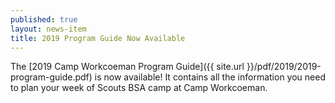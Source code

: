```yaml
---
published: true
layout: news-item
title: 2019 Program Guide Now Available
---
```


The [2019 Camp Workcoeman Program Guide]({{ site.url }}/pdf/2019/2019-program-guide.pdf) is now available! It contains all the information you need to plan your week of Scouts BSA camp at Camp Workcoeman.
